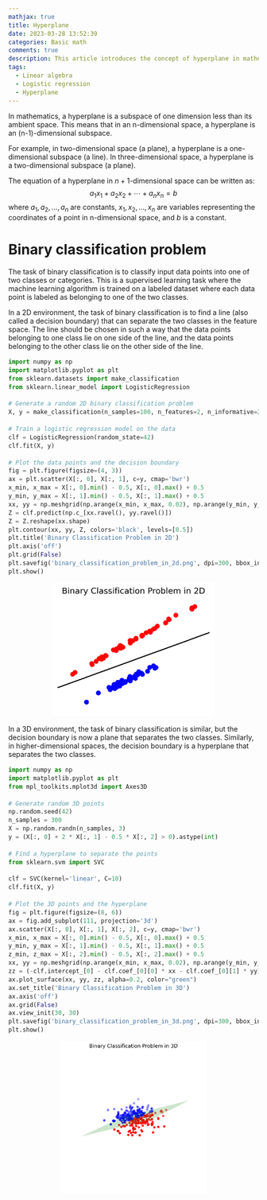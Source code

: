 ```yaml
---
mathjax: true
title: Hyperplane
date: 2023-03-28 13:52:39
categories: Basic math
comments: true
description: This article introduces the concept of hyperplane in mathematics and its application in binary classification problems.
tags: 
  - Linear algebra
  - Logistic regression
  - Hyperplane
---
```


In mathematics, a hyperplane is a subspace of one dimension less than its ambient space. This means that in an n-dimensional space, a hyperplane is an (n-1)-dimensional subspace.

For example, in two-dimensional space (a plane), a hyperplane is a one-dimensional subspace (a line). In three-dimensional space, a hyperplane is a two-dimensional subspace (a plane).

The equation of a hyperplane in $n+1$-dimensional space can be written as:
$$
\begin{equation}
a_1 x_1+a_2 x_2+\cdots+a_n x_n=b
\end{equation}
$$
where $a_1, a_2, \ldots, a_n$ are constants, $x_1, x_2, \ldots, x_n$ are variables representing the coordinates of a point in n-dimensional space, and $b$ is a constant.

# Binary classification problem

The task of binary classification is to classify input data points into one of two classes or categories. This is a supervised learning task where the machine learning algorithm is trained on a labeled dataset where each data point is labeled as belonging to one of the two classes.

In a 2D environment, the task of binary classification is to find a line (also called a decision boundary) that can separate the two classes in the feature space. The line should be chosen in such a way that the data points belonging to one class lie on one side of the line, and the data points belonging to the other class lie on the other side of the line. 

```python
import numpy as np
import matplotlib.pyplot as plt
from sklearn.datasets import make_classification
from sklearn.linear_model import LogisticRegression

# Generate a random 2D binary classification problem
X, y = make_classification(n_samples=100, n_features=2, n_informative=2, n_redundant=0, n_clusters_per_class=1, random_state=42)

# Train a logistic regression model on the data
clf = LogisticRegression(random_state=42)
clf.fit(X, y)

# Plot the data points and the decision boundary
fig = plt.figure(figsize=(4, 3))
ax = plt.scatter(X[:, 0], X[:, 1], c=y, cmap='bwr')
x_min, x_max = X[:, 0].min() - 0.5, X[:, 0].max() + 0.5
y_min, y_max = X[:, 1].min() - 0.5, X[:, 1].max() + 0.5
xx, yy = np.meshgrid(np.arange(x_min, x_max, 0.02), np.arange(y_min, y_max, 0.02))
Z = clf.predict(np.c_[xx.ravel(), yy.ravel()])
Z = Z.reshape(xx.shape)
plt.contour(xx, yy, Z, colors='black', levels=[0.5])
plt.title('Binary Classification Problem in 2D')
plt.axis('off')
plt.grid(False)
plt.savefig('binary_classification_problem_in_2d.png', dpi=300, bbox_inches='tight', pad_inches=0.1)
plt.show()
```

<p align="center">   <img src="Hyperplane/binary_classification_problem_in_2d.png" alt="binary_classification_problem_in_2d" style="zoom: 33%;" /> </p>



In a 3D environment, the task of binary classification is similar, but the decision boundary is now a plane that separates the two classes. Similarly, in higher-dimensional spaces, the decision boundary is a hyperplane that separates the two classes.

```python
import numpy as np
import matplotlib.pyplot as plt
from mpl_toolkits.mplot3d import Axes3D

# Generate random 3D points
np.random.seed(42)
n_samples = 300
X = np.random.randn(n_samples, 3)
y = (X[:, 0] + 2 * X[:, 1] - 0.5 * X[:, 2] > 0).astype(int)

# Find a hyperplane to separate the points
from sklearn.svm import SVC

clf = SVC(kernel='linear', C=10)
clf.fit(X, y)

# Plot the 3D points and the hyperplane
fig = plt.figure(figsize=(8, 6))
ax = fig.add_subplot(111, projection='3d')
ax.scatter(X[:, 0], X[:, 1], X[:, 2], c=y, cmap='bwr')
x_min, x_max = X[:, 0].min() - 0.5, X[:, 0].max() + 0.5
y_min, y_max = X[:, 1].min() - 0.5, X[:, 1].max() + 0.5
z_min, z_max = X[:, 2].min() - 0.5, X[:, 2].max() + 0.5
xx, yy = np.meshgrid(np.arange(x_min, x_max, 0.02), np.arange(y_min, y_max, 0.02))
zz = (-clf.intercept_[0] - clf.coef_[0][0] * xx - clf.coef_[0][1] * yy) / clf.coef_[0][2]
ax.plot_surface(xx, yy, zz, alpha=0.2, color="green")
ax.set_title('Binary Classification Problem in 3D')
ax.axis('off')
ax.grid(False)
ax.view_init(30, 30)
plt.savefig('binary_classification_problem_in_3d.png', dpi=300, bbox_inches='tight', pad_inches=0.1)
plt.show()
```

<p align="center">   <img src="Hyperplane/binary_classification_problem_in_3d.png" alt="binary_classification_problem_in_3d" style="zoom:30%;" />  </p>

